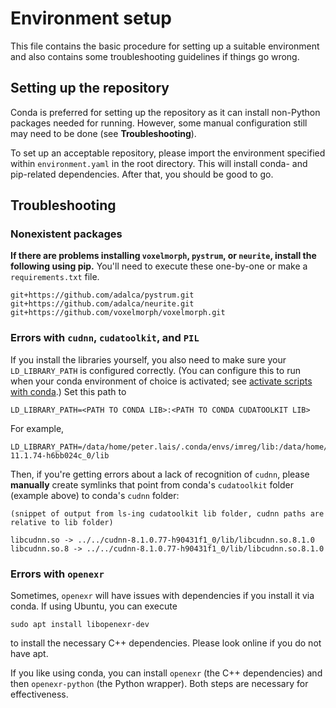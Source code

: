 # Environment setup

This file contains the basic procedure for setting up a suitable environment
and also contains some troubleshooting guidelines if things go wrong.

## Setting up the repository

Conda is preferred for setting up the repository as it can install
non-Python packages needed for running. However, some manual configuration
still may need to be done (see **Troubleshooting**).

To set up an acceptable repository, please import the environment specified
within `environment.yaml` in the root directory. This will install conda-
and pip-related dependencies. After that, you should be good to go.

## Troubleshooting

### Nonexistent packages

**If there are problems installing `voxelmorph`, `pystrum`, or `neurite`,
install the following using pip.** You'll need to execute these one-by-one
or make a `requirements.txt` file.

```
git+https://github.com/adalca/pystrum.git
git+https://github.com/adalca/neurite.git
git+https://github.com/voxelmorph/voxelmorph.git
```

### Errors with `cudnn`, `cudatoolkit`, and `PIL`

If you install the libraries yourself, you also need to make sure your `LD_LIBRARY_PATH`
is configured correctly. (You can configure this to run when your conda environment of
choice is activated; see [activate scripts with conda](https://docs.conda.io/projects/conda-build/en/latest/resources/activate-scripts.html).)
Set this path to

```
LD_LIBRARY_PATH=<PATH TO CONDA LIB>:<PATH TO CONDA CUDATOOLKIT LIB>
```

For example,

```
LD_LIBRARY_PATH=/data/home/peter.lais/.conda/envs/imreg/lib:/data/home/peter.lais/.conda/pkgs/cudatoolkit-11.1.74-h6bb024c_0/lib
```

Then, if you're getting errors about a lack of recognition of `cudnn`, please **manually**
create symlinks that point from conda's `cudatoolkit` folder (example above) to conda's `cudnn` folder:

```
(snippet of output from ls-ing cudatoolkit lib folder, cudnn paths are relative to lib folder)

libcudnn.so -> ../../cudnn-8.1.0.77-h90431f1_0/lib/libcudnn.so.8.1.0
libcudnn.so.8 -> ../../cudnn-8.1.0.77-h90431f1_0/lib/libcudnn.so.8.1.0
```

### Errors with `openexr`

Sometimes, `openexr` will have issues with dependencies if you install
it via conda. If using Ubuntu, you can execute

```
sudo apt install libopenexr-dev
```

to install the necessary C++ dependencies. Please look online if you do
not have apt.

If you like using conda, you can install `openexr` (the C++ dependencies)
and then `openexr-python` (the Python wrapper). Both steps are necessary
for effectiveness.
